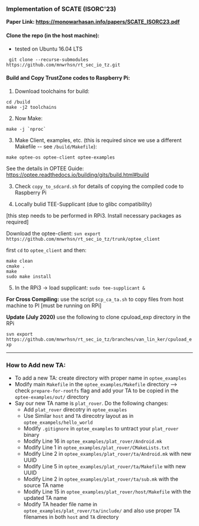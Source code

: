 ### Implementation of SCATE (ISORC'23)

**Paper Link: https://monowarhasan.info/papers/SCATE_ISORC23.pdf**

#### Clone the repo (in the host machine):

* tested on Ubuntu 16.04 LTS

` git clone --recurse-submodules https://github.com/mnwrhsn/rt_sec_io_tz.git`

#### Build and Copy TrustZone codes to Raspberry Pi:

1. Download toolchains for build:

```
cd /build
make -j2 toolchains
```

2. Now Make:

```
make -j `nproc`
```

3. Make Client, examples, etc. (this is required since we use a different Makefile -- see `/build/Makefile`):

```
make optee-os optee-client optee-examples
```

See the details in OPTEE Guide: https://optee.readthedocs.io/building/gits/build.html#build

3. Check `copy_to_sdcard.sh` for details of copying the compiled code to Raspberry Pi

4. Locally bulid TEE-Supplicant (due to glibc compatibility) 

[this step needs to be performed in RPi3. Install necessary packages as required]

Download the optee-client:
`svn export https://github.com/mnwrhsn/rt_sec_io_tz/trunk/optee_client`

first `cd` to `optee_client`
and then:
```
make clean
cmake .
make
sudo make install
```

5. In the RPi3 -> load supplicant: `sudo tee-supplicant &`

**For Cross Compiling:** use the script `scp_ca_ta.sh` to copy files from host machine to PI [must be running on RPi] 

**Update (July 2020)**
use the following to clone cpuload_exp directory in the RPi

`svn export https://github.com/mnwrhsn/rt_sec_io_tz/branches/van_lin_ker/cpuload_exp`

----

### How to Add new TA:

* To add a new TA: create directory with proper name in `optee_examples`
* Modify main `Makefile` in the `optee_examples/Makefile` directory --> check `prepare-for-rootfs` flag and add your TA to be copied in the `optee-examples/out/` directory
* Say our new TA name is `plat_rover`. Do the following changes:
  - Add `plat_rover` direcotry in `optee_exaples`
  - Use Similar `host` and `TA` direcotry layout as in `optee_exampels/hello_world`
  - Modify `.gitignore` in `optee_examples` to untract your `plat_rover` binary
  - Modify Line 16 in `optee_examples/plat_rover/Android.mk`
  - Modify Line 1 in `optee_examples/plat_rover/CMakeLists.txt`
  - Modify Line 2 in `optee_examples/plat_rover/ta/Android.mk` with new UUID
  - Modify Line 5 in `optee_examples/plat_rover/ta/Makefile` with new UUID
  - Modify Line 2 in `optee_examples/plat_rover/ta/sub.mk` with the source TA name
  - Modify Line 15 in `optee_examples/plat_rover/host/Makefile` with the updated TA name
  - Modify TA header file name in `optee_examples/plat_rover/ta/include/` and also use proper TA filenames in both `host` and `TA` directory
